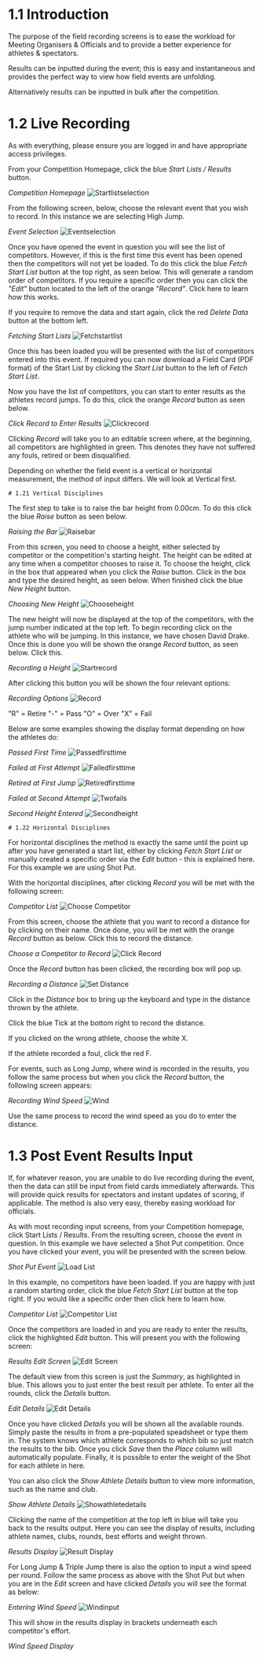<!-- TITLE: Training Manual - Results Recording - Field Events -->

# 1.1 Introduction

The purpose of the field recording screens is to ease the workload for Meeting Organisers & Officials and to provide a better experience for athletes & spectators. 

Results can be inputted during the event; this is easy and instantaneous and provides the perfect way to view how field events are unfolding. 

Alternatively results can be inputted in bulk after the competition.
# 1.2 Live Recording

As with everything, please ensure you are logged in and have appropriate access privileges. 

From your Competition Homepage, click the blue *Start Lists / Results* button. 

*Competition Homepage*
![Startlistselection](/uploads/recording-field-events/startlistselection.png "Startlistselection")

From the following screen, below, choose the relevant event that you wish to record. In this instance we are selecting High Jump.

*Event Selection*
![Eventselection](/uploads/recording-field-events/eventselection.png "Eventselection")

Once you have opened the event in question you will see the list of competitors. However, if this is the first time this event has been opened then the competitors will not yet be loaded. To do this click the blue *Fetch Start List* button at the top right, as seen below. This will generate a random order of competitors. If you require a specific order then you can click the *"Edit"* button located to the left of the orange *"Record"*. Click here to learn how this works.

If you require to remove the data and start again, click the red *Delete Data* button at the bottom left. 

*Fetching Start Lists*
![Fetchstartlist](/uploads/recording-field-events/fetchstartlist.png "Fetchstartlist")

Once this has been loaded you will be presented with the list of competitors entered into this event. If required you can now download a Field Card (PDF format) of the Start List by clicking the *Start List* button to the left of *Fetch Start List*. 

Now you have the list of competitors, you can start to enter results as the athletes record jumps. To do this, click the orange *Record* button as seen below.

*Click Record to Enter Results*
![Clickrecord](/uploads/recording-field-events/clickrecord.png "Clickrecord")

Clicking *Record* will take you to an editable screen where, at the beginning, all competitors are highlighted in green. This denotes they have not suffered any fouls, retired or been disqualified. 

Depending on whether the field event is a vertical or horizontal measurement, the method of input differs. We will look at Vertical first.

	# 1.21 Vertical Disciplines

The first step to take is to raise the bar height from 0.00cm. To do this click the blue *Raise* button as seen below. 

*Raising the Bar*
![Raisebar](/uploads/recording-field-events/raisebar.png "Raisebar")

From this screen, you need to choose a height, either selected by competitor or the competition's starting height. The height can be edited at any time when a competitor chooses to raise it. To choose the height, click in the box that appeared when you click the *Raise* button. Click in the box and type the desired height, as seen below. When finished click the blue *New Height* button.

*Choosing New Height*
![Chooseheight](/uploads/recording-field-events/chooseheight.png "Chooseheight")

The new height will now be displayed at the top of the competitors, with the jump number indicated at the top left. To begin recording click on the athlete who will be jumping. In this instance, we have chosen David Drake. Once this is done you will be shown the orange *Record* button, as seen below. Click this.

*Recording a Height*
![Startrecord](/uploads/recording-field-events/startrecord.png "Startrecord")

After clicking this button you will be shown the four relevant options: 

*Recording Options*
![Record](/uploads/recording-field-events/record.png "Record")

"R" = Retire
"-" = Pass
"O" = Over
"X" = Fail

Below are some examples showing the display format depending on how the athletes do:

*Passed First Time*
![Passedfirsttime](/uploads/recording-field-events/passedfirsttime.png "Passedfirsttime")

*Failed at First Attempt*
![Failedfirsttime](/uploads/recording-field-events/failedfirsttime.png "Failedfirsttime")

*Retired at First Jump*
![Retiredfirsttime](/uploads/recording-field-events/retiredfirsttime.png "Retiredfirsttime")

*Failed at Second Attempt*
![Twofails](/uploads/recording-field-events/twofails.png "Twofails")

*Second Height Entered*
![Secondheight](/uploads/recording-field-events/secondheight.png "Secondheight")

	# 1.22 Horizontal Disciplines
	
For horizontal disciplines the method is exactly the same until the point up after you have generated a start list, either by clicking *Fetch Start List* or manually created a specific order via the *Edit* button - this is explained here. For this example we are using Shot Put.

With the horizontal disciplines, after clicking *Record* you will be met with the following screen:

*Competitor List*
![Choose Competitor](/uploads/horizontal/choose-competitor.png "Choose Competitor")

From this screen, choose the athlete that you want to record a distance for by clicking on their name. Once done, you will be met with the orange *Record* button as below. Click this to record the distance.

*Choose a Competitor to Record*
![Click Record](/uploads/horizontal/click-record.png "Click Record")

Once the *Record* button has been clicked, the recording box will pop up. 

*Recording a Distance*
![Set Distance](/uploads/horizontal/set-distance.png "Set Distance")

Click in the *Distance* box to bring up the keyboard and type in the distance thrown by the athlete. 

Click the blue Tick at the bottom right to record the distance.

If you clicked on the wrong athlete, choose the white X.

If the athlete recorded a foul, click the red F.

For events, such as Long Jump, where wind is recorded in the results, you follow the same process but when you click the *Record* button, the following screen appears:

*Recording Wind Speed*
![Wind](/uploads/horizontal/wind.png "Wind")

Use the same process to record the wind speed as you do to enter the distance.

# 1.3 Post Event Results Input 

If, for whatever reason, you are unable to do live recording during the event, then the data can still be input from field cards immediately afterwards. This will provide quick results for spectators and instant updates of scoring, if applicable. The method is also very easy, thereby easing workload for officials. 

As with most recording input screens, from your Competition homepage, click Start Lists / Results. From the resulting screen, choose the event in question. In this example we have selected a Shot Put competition. Once you have clicked your event, you will be presented with the screen below.

*Shot Put Event*
![Load List](/uploads/fieldevent-postevent/load-list.png "Load List")

In this example, no competitors have been loaded. If you are happy with just a random starting order, click the blue *Fetch Start List* button at the top right. If you would like a specific order then click here to learn how.

*Competitor List*
![Competitor List](/uploads/fieldevent-postevent/competitor-list.png "Competitor List")

Once the competitors are loaded in and you are ready to enter the results, click the highlighted *Edit* button. This will present you with the following screen:

*Results Edit Screen*
![Edit Screen](/uploads/fieldevent-postevent/edit-screen.png "Edit Screen")

The default view from this screen is just the *Summary*, as highlighted in blue. This allows you to just enter the best result per athlete. To enter all the rounds, click the *Details* button.

*Edit Details*
![Edit Details](/uploads/fieldevent-postevent/edit-details.png "Edit Details")

Once you have clicked *Details* you will be shown all the available rounds. Simply paste the results in from a pre-populated speadsheet or type them in. The system knows which athlete corresponds to which bib so just match the results to the bib. Once you click *Save* then the *Place* column will automatically populate. Finally, it is possible to enter the weight of the Shot for each athlete in here.

You can also click the *Show Athlete Details* button to view more information, such as the name and club. 

*Show Athlete Details*
![Showathletedetails](/uploads/fieldevent-postevent/showathletedetails.png "Showathletedetails")

Clicking the name of the competition at the top left in blue will take you back to the results output. Here you can see the display of results, including athlete names, clubs, rounds, best efforts and weight thrown.

*Results Display*
![Result Display](/uploads/fieldevent-postevent/result-display.png "Result Display")
	
For Long Jump & Triple Jump there is also the option to input a wind speed per round. Follow the same process as above with the Shot Put but when you are in the *Edit* screen and have clicked *Details* you will see the format as below:

*Entering Wind Speed*
![Windinput](/uploads/fieldevent-postevent/windinput.png "Windinput")

This will show in the results display in brackets underneath each competitor's effort.

*Wind Speed Display*


